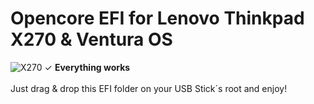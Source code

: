 # Opencore EFI for Lenovo Thinkpad X270 & Ventura OS
![X270](https://github.com/BetterThanChronos/EFI-Lenovo-Thinkpad-X270-Ventura/assets/121355799/fed97149-158f-4390-81cd-2e86a00c3727)
&#10003; <b>Everything works</b><br> <br>
Just drag & drop this EFI folder on your USB Stick´s root and enjoy!

